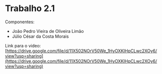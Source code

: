 # Trabalho 2.1

Componentes:

- João Pedro Vieira de Oliveira Limão
- Júlio César da Costa Morais

Link para o video: [https://drive.google.com/file/d/11X502NOrV50We_1HyOXKIHpCLwc2XOy6/view?usp=sharing](https://drive.google.com/file/d/11X502NOrV50We_1HyOXKIHpCLwc2XOy6/view?usp=sharing) 
